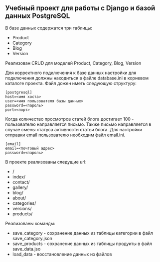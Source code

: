 ## Учебный проект для работы с Django и базой данных PostgreSQL

В базе данных содержатся три таблицы:

* Product
* Category
* Blog
* Version

Реализован CRUD для моделей Product, Category, Blog, Version

Для корректного подключения к базе данных настройки для подключения должны находиться в файле database.ini в корневом каталоге проекта. Файл дожен иметь следующую структуру:

    [postgresql]
    host=<имя хоста>
    user=<имя пользователя базы данных>
    password=<пароль>
    port=<порт>

Когда количество просмотров статей блога достигает 100 - пользователю направляется письмо. Также письмо направляется в случае смены статуса активности статьи блога.
Для настройки отправки email пользователю необходим файл email.ini.

    [email]
    email=<почтовый адрес>
    password=<пароль>
В проекте реализованы следущие url:
  * /
  * index/
  * contact/
  * gallery/
  * blog/
  * about/
  * categories/
  * versions/
  * products/

Реализованы команды:
* save_category - сохранение данных из таблицы категории в файл save_category.json
* save_products - сохранение данных из таблицы продукты в файл save_data.jso
* load_data - восстановление данных из файлов
